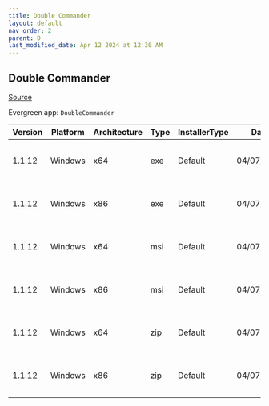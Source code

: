 ```yaml
---
title: Double Commander
layout: default
nav_order: 2
parent: D
last_modified_date: Apr 12 2024 at 12:30 AM
---
```


## Double Commander

[Source](https://github.com/doublecmd/doublecmd/)

Evergreen app: `DoubleCommander`

| Version | Platform | Architecture | Type | InstallerType | Date       | Size     | URI                                                                                                                                                                                                      |
| ------- | -------- | ------------ | ---- | ------------- | ---------- | -------- | -------------------------------------------------------------------------------------------------------------------------------------------------------------------------------------------------------- |
| 1.1.12  | Windows  | x64          | exe  | Default       | 04/07/2024 | 10060603 | [https://github.com/doublecmd/doublecmd/releases/download/v1.1.12/doublecmd-1.1.12.x86_64-win64.exe](https://github.com/doublecmd/doublecmd/releases/download/v1.1.12/doublecmd-1.1.12.x86_64-win64.exe) |
| 1.1.12  | Windows  | x86          | exe  | Default       | 04/07/2024 | 9469830  | [https://github.com/doublecmd/doublecmd/releases/download/v1.1.12/doublecmd-1.1.12.i386-win32.exe](https://github.com/doublecmd/doublecmd/releases/download/v1.1.12/doublecmd-1.1.12.i386-win32.exe)     |
| 1.1.12  | Windows  | x64          | msi  | Default       | 04/07/2024 | 16284146 | [https://github.com/doublecmd/doublecmd/releases/download/v1.1.12/doublecmd-1.1.12.x86_64-win64.msi](https://github.com/doublecmd/doublecmd/releases/download/v1.1.12/doublecmd-1.1.12.x86_64-win64.msi) |
| 1.1.12  | Windows  | x86          | msi  | Default       | 04/07/2024 | 15288769 | [https://github.com/doublecmd/doublecmd/releases/download/v1.1.12/doublecmd-1.1.12.i386-win32.msi](https://github.com/doublecmd/doublecmd/releases/download/v1.1.12/doublecmd-1.1.12.i386-win32.msi)     |
| 1.1.12  | Windows  | x64          | zip  | Default       | 04/07/2024 | 15656739 | [https://github.com/doublecmd/doublecmd/releases/download/v1.1.12/doublecmd-1.1.12.x86_64-win64.zip](https://github.com/doublecmd/doublecmd/releases/download/v1.1.12/doublecmd-1.1.12.x86_64-win64.zip) |
| 1.1.12  | Windows  | x86          | zip  | Default       | 04/07/2024 | 14658680 | [https://github.com/doublecmd/doublecmd/releases/download/v1.1.12/doublecmd-1.1.12.i386-win32.zip](https://github.com/doublecmd/doublecmd/releases/download/v1.1.12/doublecmd-1.1.12.i386-win32.zip)     |
